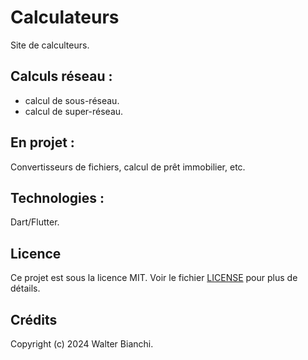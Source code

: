 # Calculateurs
Site de calculteurs.

## Calculs réseau :
- calcul de sous-réseau.
- calcul de super-réseau.
  
## En projet :
Convertisseurs de fichiers, calcul de prêt immobilier, etc.

## Technologies :
Dart/Flutter.

## Licence

Ce projet est sous la licence MIT. Voir le fichier [LICENSE](./LICENSE) pour plus de détails.

## Crédits

Copyright (c) 2024 Walter Bianchi.
